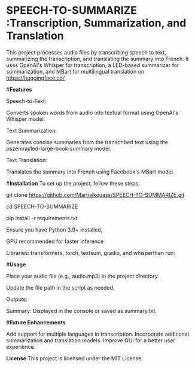 # SPEECH-TO-SUMMARIZE :Transcription, Summarization, and Translation


This project processes audio files by transcribing speech to text, summarizing the transcription, and translating the summary into French. It uses OpenAI's Whisper for transcription, a LED-based summarizer for summarization, and MBart for multilingual translation on https://huggingface.co/

#**Features**

Speech-to-Text:

Converts spoken words from audio into textual format using OpenAI's Whisper model.

Text Summarization:

Generates concise summaries from the transcribed text using the pszemraj/led-large-book-summary model.

Text Translation:

Translates the summary into French using Facebook's MBart model.

#**Installation**
To set up the project, follow these steps:

git clone https://github.com/Martialkouass/SPEECH-TO-SUMMARIZE.git

cd SPEECH-TO-SUMMARIZE

pip install -r requirements.txt  

Ensure you have Python 3.9+ installed,

GPU recommended for faster inference

Libraries: transformers, torch, textsum, gradio, and whisperthen run:


#**Usage**

Place your audio file (e.g., audio.mp3) in the project directory.

Update the file path in the script as needed.


Outputs:


Summary: Displayed in the console or saved as summary.txt.


#**Future Enhancements**

Add support for multiple languages in transcription.
Incorporate additional summarization and translation models.
Improve GUI for a better user experience.



**License**
This project is licensed under the MIT License.

